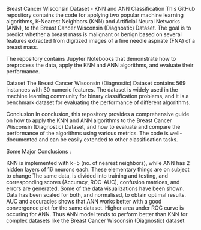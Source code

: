 Breast Cancer Wisconsin Dataset - KNN and ANN Classification
This GitHub repository contains the code for applying two popular machine learning algorithms, K-Nearest Neighbors (KNN) and Artificial Neural Networks (ANN), to the Breast Cancer Wisconsin (Diagnostic) Dataset. The goal is to predict whether a breast mass is malignant or benign based on several features extracted from digitized images of a fine needle aspirate (FNA) of a breast mass.

The repository contains Jupyter Notebooks that demonstrate how to preprocess the data, apply the KNN and ANN algorithms, and evaluate their performance.

Dataset
The Breast Cancer Wisconsin (Diagnostic) Dataset contains 569 instances with 30 numeric features. The dataset is widely used in the machine learning community for binary classification problems, and it is a benchmark dataset for evaluating the performance of different algorithms.

Conclusion
In conclusion, this repository provides a comprehensive guide on how to apply the KNN and ANN algorithms to the Breast Cancer Wisconsin (Diagnostic) Dataset, and how to evaluate and compare the performance of the algorithms using various metrics. The code is well-documented and can be easily extended to other classification tasks.

Some Major Conclusions :

KNN is implemented with k=5 (no. of nearest neighbors), while ANN has 2 hidden layers of 16 neurons each. These elementary things are on subject to change
The same data, is divided into training and testing, and corresponding scores (Accuracy, ROC-AUC), confusion matrices, and errors are generated. Some of the data visualizations have been shown.
Data has been scaled for both, and normalised, to obtain optimal results. AUC and accuracies shows that ANN works better with a good convergence plot for the same dataset. Higher area under ROC curve is occuring for ANN.
Thus ANN model tends to perform better than KNN for complex datasets like the Breast Cancer Wisconsin (Diagnostic) dataset
